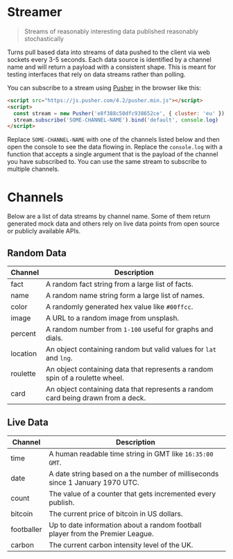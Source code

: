 # Streamer
> Streams of reasonably interesting data published reasonably stochastically

Turns pull based data into streams of data pushed to the client via web sockets every 3-5 seconds. Each data source is identified by a channel name and will return a payload with a consistent shape. This is meant for testing interfaces that rely on data streams rather than polling.

You can subscribe to a stream using [Pusher](https://pusher.com) in the browser like this:

```html
<script src="https://js.pusher.com/4.2/pusher.min.js"></script>
<script>
  const stream = new Pusher('e8f388c50dfc938652ce', { cluster: 'eu' })
  stream.subscribe('SOME-CHANNEL-NAME').bind('default', console.log)
</script>
```

Replace `SOME-CHANNEL-NAME` with one of the channels listed below and then open the console to see the data flowing in. Replace the `console.log` with a function that accepts a single argument that is the payload of the channel you have subscribed to. You can use the same stream to subscribe to multiple channels.

# Channels

Below are a list of data streams by channel name. Some of them return generated mock data and others rely on live data points from open source or publicly available APIs.

## Random Data

| Channel | Description |
| --- | --- |
| fact  | A random fact string from a large list of facts. |
| name  | A random name string form a large list of names.  |
| color  | A randomly generated hex value like `#00ffcc`. |
| image  | A URL to a random image from unsplash. |
| percent  | A random number from `1-100` useful for graphs and dials. |
| location  | An object containing random but valid values for `lat` and `lng`. |
| roulette  | An object containing data that represents a random spin of a roulette wheel. |
| card  | An object containing data that represents a random card being drawn from a deck. |

## Live Data

| Channel | Description |
| --- | --- |
| time  | A human readable time string in GMT like `16:35:00 GMT`. |
| date  | A date string based on a the number of milliseconds since 1 January 1970 UTC. |
| count  | The value of a counter that gets incremented every publish. |
| bitcoin  | The current price of bitcoin in US dollars. |
| footballer  | Up to date information about a random football player from the Premier League. |
| carbon | The current carbon intensity level of the UK. |
